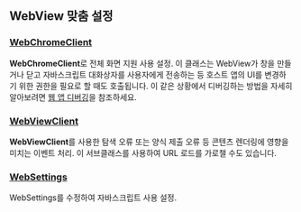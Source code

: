 ## WebView 맞춤 설정

### [WebChromeClient](https://developer.android.com/reference/android/webkit/WebChromeClient?hl=ko)
<p>
  
  <strong>WebChromeClient</strong>로 전체 화면 지원 사용 설정. 
이 클래스는 WebView가 창을 만들거나 닫고 자바스크립트 대화상자를 사용자에게 전송하는 등 호스트 앱의 UI를 변경하기 위한 권한을 필요로 할 때도 호출됩니다. 
이 같은 상황에서 디버깅하는 방법을 자세히 알아보려면 [웹 앱 디버깅](https://developer.android.com/guide/webapps/debugging?hl=ko)을 참조하세요.

  
</p>

### [WebViewClient](https://developer.android.com/reference/android/webkit/WebViewClient?hl=ko)
<p>
  <strong>WebViewClient</strong>를 사용한 탐색 오류 또는 양식 제출 오류 등 콘텐츠 렌더링에 영향을 미치는 이벤트 처리. 
  이 서브클래스를 사용하여 URL 로드를 가로챌 수도 있습니다.
 
</p>

### [WebSettings](https://developer.android.com/reference/android/webkit/WebSettings?hl=ko)
WebSettings를 수정하여 자바스크립트 사용 설정.
